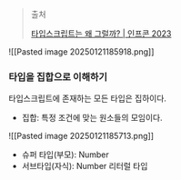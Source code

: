 > 출처
> 
> [타입스크립트는 왜 그럴까? | 인프콘 2023](https://www.youtube.com/watch?v=F6iXvOBQ_B4)

![[Pasted image 20250121185918.png]]

### 타입을 집합으로 이해하기

타입스크립트에 존재하는 모든 타입은 집하이다.
- 집합: 특정 조건에 맞는 원소들의 모임이다.

![[Pasted image 20250121185713.png]]
- 슈퍼 타입(부모):  Number
- 서브타입(자식): Number 리터럴 타입